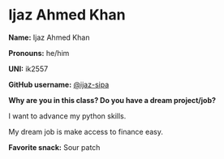 # Ijaz Ahmed Khan

**Name:** Ijaz Ahmed Khan

**Pronouns:** he/him

**UNI:** ik2557

**GitHub username:** [@ijaz-sipa](https://github.com/ijaz-sipa)

**Why are you in this class? Do you have a dream project/job?**

I want to advance my python skills.

My dream job is make access to finance easy.

**Favorite snack:** Sour patch
